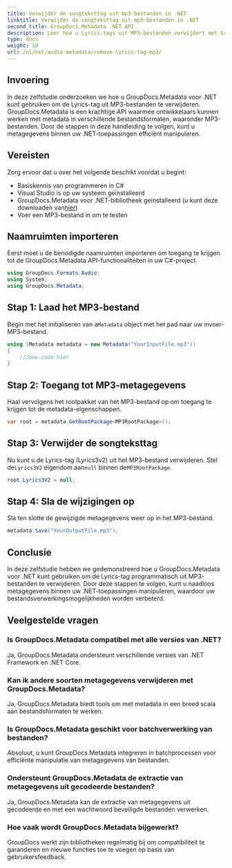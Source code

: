 ```yaml
---
title: Verwijder de songteksttag uit mp3-bestanden in .NET
linktitle: Verwijder de songteksttag uit mp3-bestanden in .NET
second_title: GroupDocs.Metadata .NET API
description: Leer hoe u Lyrics-tags uit MP3-bestanden verwijdert met GroupDocs.Metadata voor .NET. Volg onze stapsgewijze handleiding voor efficiënte manipulatie van metagegevens.
type: docs
weight: 18
url: /nl/net/audio-metadata/remove-lyrics-tag-mp3/
---
```

## Invoering
In deze zelfstudie onderzoeken we hoe u GroupDocs.Metadata voor .NET kunt gebruiken om de Lyrics-tag uit MP3-bestanden te verwijderen. GroupDocs.Metadata is een krachtige API waarmee ontwikkelaars kunnen werken met metadata in verschillende bestandsformaten, waaronder MP3-bestanden. Door de stappen in deze handleiding te volgen, kunt u metagegevens binnen uw .NET-toepassingen efficiënt manipuleren.
## Vereisten
Zorg ervoor dat u over het volgende beschikt voordat u begint:
- Basiskennis van programmeren in C#
- Visual Studio is op uw systeem geïnstalleerd
-  GroupDocs.Metadata voor .NET-bibliotheek geïnstalleerd (u kunt deze downloaden van[hier](https://releases.groupdocs.com/metadata/net/))
- Voer een MP3-bestand in om te testen

## Naamruimten importeren
Eerst moet u de benodigde naamruimten importeren om toegang te krijgen tot de GroupDocs.Metadata API-functionaliteiten in uw C#-project.
```csharp
using GroupDocs.Formats.Audio;
using System;
using GroupDocs.Metadata;
```
## Stap 1: Laad het MP3-bestand
 Begin met het initialiseren van a`Metadata` object met het pad naar uw invoer-MP3-bestand.
```csharp
using (Metadata metadata = new Metadata("YourInputFile.mp3"))
{
    //Jouw code hier
}
```
## Stap 2: Toegang tot MP3-metagegevens
Haal vervolgens het rootpakket van het MP3-bestand op om toegang te krijgen tot de metadata-eigenschappen.
```csharp
var root = metadata.GetRootPackage<MP3RootPackage>();
```
## Stap 3: Verwijder de songteksttag
 Nu kunt u de Lyrics-tag (Lyrics3v2) uit het MP3-bestand verwijderen. Stel de`Lyrics3V2` eigendom aan`null` binnen de`MP3RootPackage`.
```csharp
root.Lyrics3V2 = null;
```
## Stap 4: Sla de wijzigingen op
Sla ten slotte de gewijzigde metagegevens weer op in het MP3-bestand.
```csharp
metadata.Save("YourOutputFile.mp3");
```

## Conclusie
In deze zelfstudie hebben we gedemonstreerd hoe u GroupDocs.Metadata voor .NET kunt gebruiken om de Lyrics-tag programmatisch uit MP3-bestanden te verwijderen. Door deze stappen te volgen, kunt u naadloos metagegevens binnen uw .NET-toepassingen manipuleren, waardoor uw bestandsverwerkingsmogelijkheden worden verbeterd.

## Veelgestelde vragen
### Is GroupDocs.Metadata compatibel met alle versies van .NET?
Ja, GroupDocs.Metadata ondersteunt verschillende versies van .NET Framework en .NET Core.
### Kan ik andere soorten metagegevens verwijderen met GroupDocs.Metadata?
Ja, GroupDocs.Metadata biedt tools om met metadata in een breed scala aan bestandsformaten te werken.
### Is GroupDocs.Metadata geschikt voor batchverwerking van bestanden?
Absoluut, u kunt GroupDocs.Metadata integreren in batchprocessen voor efficiënte manipulatie van metagegevens van bestanden.
### Ondersteunt GroupDocs.Metadata de extractie van metagegevens uit gecodeerde bestanden?
Ja, GroupDocs.Metadata kan de extractie van metagegevens uit gecodeerde en met een wachtwoord beveiligde bestanden verwerken.
### Hoe vaak wordt GroupDocs.Metadata bijgewerkt?
GroupDocs werkt zijn bibliotheken regelmatig bij om compatibiliteit te garanderen en nieuwe functies toe te voegen op basis van gebruikersfeedback.